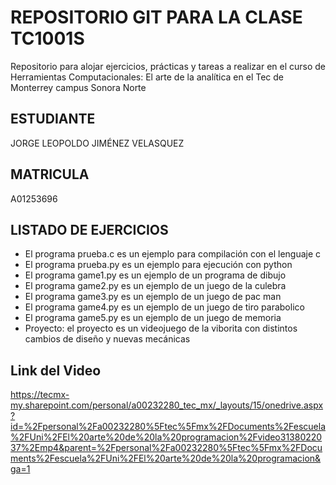 # REPOSITORIO GIT PARA LA CLASE TC1001S
Repositorio para alojar ejercicios, prácticas y tareas a realizar
en el curso de Herramientas Computacionales: El arte de la analítica en el
Tec de Monterrey campus Sonora Norte

## ESTUDIANTE
JORGE LEOPOLDO JIMÉNEZ VELASQUEZ

## MATRICULA
A01253696

## LISTADO DE EJERCICIOS
* El programa prueba.c es un ejemplo para compilación con el lenguaje c
* El programa prueba.py es un ejemplo para ejecución con python
* El programa game1.py es un ejemplo de un programa de dibujo
* El programa game2.py es un ejemplo de un juego de la culebra
* El programa game3.py es un ejemplo de un juego de pac man
* El programa game4.py es un ejemplo de un juego de tiro parabolico 
* El programa game5.py es un ejemplo de un juego de memoria
* Proyecto: el proyecto es un videojuego de la viborita con distintos cambios de diseño y nuevas mecánicas

## Link del Video

https://tecmx-my.sharepoint.com/personal/a00232280_tec_mx/_layouts/15/onedrive.aspx?id=%2Fpersonal%2Fa00232280%5Ftec%5Fmx%2FDocuments%2Fescuela%2FUni%2FEl%20arte%20de%20la%20programacion%2Fvideo3138022037%2Emp4&parent=%2Fpersonal%2Fa00232280%5Ftec%5Fmx%2FDocuments%2Fescuela%2FUni%2FEl%20arte%20de%20la%20programacion&ga=1

